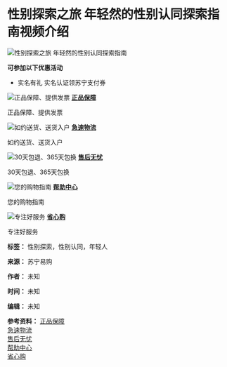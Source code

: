 # 性别探索之旅 年轻然的性别认同探索指南视频介绍

![性别探索之旅 年轻然的性别认同探索指南](//imgservice.suning.cn/uimg1/b2c/image/jutRE-LHsTHRo7QIEYwDzg.jpg_800w_800h_4e)

**可参加以下优惠活动**

- 实名有礼
  实名认证领苏宁支付券

![正品保障、提供发票](//image.suning.cn/uimg/cms/img/149386338830969041.jpg)
**[正品保障](https://hc.suning.com/help/channel-153317984655227247/K15399193370991400.htm "正品保障、提供发票")**

正品保障、提供发票

![如约送货、送货入户](//image.suning.cn/uimg/cms/img/149386339441846551.jpg)
**[急速物流](https://hc.suning.com/help/channel-153317984655227247/K15399193697723000.htm "如约送货、送货入户")**

如约送货、送货入户

![30天包退、365天包换](//image.suning.cn/uimg/cms/img/149386340040069121.jpg)
**[售后无忧](https://hc.suning.com/help/channel-153320144068611677/K15350932410567650.htm "30天包退、365天包换")**

30天包退、365天包换

![您的购物指南](//image.suning.cn/uimg/cms/img/149386341371637387.jpg)
**[帮助中心](https://hc.suning.com/help/home.htm "您的购物指南")**

您的购物指南

![专注好服务](//image.suning.cn/uimg/cms/img/159609703272398060.png)
**[省心购](https://hc.suning.com/help/channel-155152683733394541.htm "专注好服务")**

专注好服务

**标签：**
性别探索，性别认同，年轻人

**来源：**
苏宁易购

**作者：**
未知

**时间：**
未知

**编辑：**
未知

**参考资料：**
[正品保障](https://hc.suning.com/help/channel-153317984655227247/K15399193370991400.htm)  
[急速物流](https://hc.suning.com/help/channel-153317984655227247/K15399193697723000.htm)  
[售后无忧](https://hc.suning.com/help/channel-153320144068611677/K15350932410567650.htm)  
[帮助中心](https://hc.suning.com/help/home.htm)  
[省心购](https://hc.suning.com/help/channel-155152683733394541.htm)